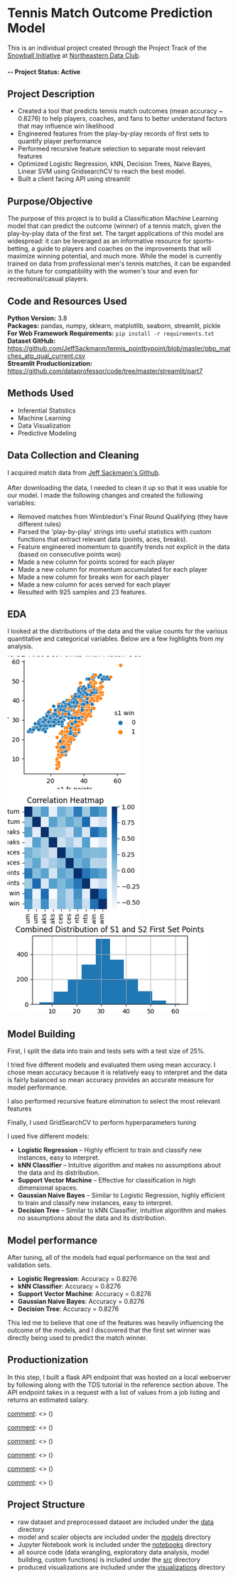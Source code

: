 # Tennis Match Outcome Prediction Model
This is an individual project created through the Project Track of the [Snowball Initiative](https://dataclub.northeastern.edu/snowball/) at [Northeastern Data Club](http://www.https://dataclub.northeastern.edu/).

#### -- Project Status: Active

## Project Description
* Created a tool that predicts tennis match outcomes (mean accuracy ~ 0.8276) to help players, coaches, and fans to better understand factors that may influence win likelihood
* Engineered features from the play-by-play records of first sets to quantify player performance
* Performed recursive feature selection to separate most relevant features
* Optimized Logistic Regression, kNN, Decision Trees, Naive Bayes, Linear SVM using GridsearchCV to reach the best model. 
* Built a client facing API using streamlit

## Purpose/Objective
The purpose of this project is to build a Classification Machine Learning model that can predict the outcome (winner) of a tennis match, given the play-by-play data of the first set. The target applications of this model are widespread: it can be leveraged as an informative resource for sports-betting, a guide to players and coaches on the improvements that will maximize winning potential, and much more. While the model is currently trained on data from professional men's tennis matches, it can be expanded in the future for compatibility with the women's tour and even for recreational/casual players.

## Code and Resources Used 
**Python Version:** 3.8  
**Packages:** pandas, numpy, sklearn, matplotlib, seaborn, streamlit, pickle  
**For Web Framework Requirements:**  ```pip install -r requirements.txt```  
**Dataset GitHub:** https://github.com/JeffSackmann/tennis_pointbypoint/blob/master/pbp_matches_atp_qual_current.csv  
**Streamlit Productionization:** https://github.com/dataprofessor/code/tree/master/streamlit/part7

## Methods Used
* Inferential Statistics
* Machine Learning
* Data Visualization
* Predictive Modeling

## Data Collection and Cleaning
I acquired match data from [Jeff Sackmann's Github](https://github.com/JeffSackmann/tennis_pointbypoint/blob/master/pbp_matches_atp_qual_current.csv).
\
\
After downloading the data, I needed to clean it up so that it was usable for our model. I made the following changes and created the following variables:
* Removed matches from Wimbledon's Final Round Qualifying (they have different rules)
* Parsed the 'play-by-play' strings into useful statistics with custom functions that extract relevant data (points, aces, breaks).
* Feature engineered momentum to quantify trends not explicit in the data (based on consecutive points won)
* Made a new column for points scored for each player
* Made a new column for momentum accumulated for each player
* Made a new column for breaks won for each player
* Made a new column for aces served for each player
* Resulted with 925 samples and 23 features.

## EDA
I looked at the distributions of the data and the value counts for the various quantitative and categorical variables. Below are a few highlights from my analysis. 

![alt text](https://github.com/jjz17/Tennis-Match-Outcome-Prediction/blob/main/visualizations/s1_s2_points_win_relplot.png "First Set Points Colored By Winner")
![alt text](https://github.com/jjz17/Tennis-Match-Outcome-Prediction/blob/main/visualizations/correlation_heatmap.png "Correlations")
![alt text](https://github.com/jjz17/Tennis-Match-Outcome-Prediction/blob/main/visualizations/s1_s2_points_histogram.png "First Set Points Distribution")

## Model Building 

First, I split the data into train and tests sets with a test size of 25%.

I tried five different models and evaluated them using mean accuracy. I chose mean accuracy because it is relatively easy to interpret and the data is fairly balanced so mean accuracy provides an accurate measure for model performance.   

I also performed recursive feature elimination to select the most relevant features

Finally, I used GridSearchCV to perform hyperparameters tuning

I used five different models:
*	**Logistic Regression** – Highly efficient to train and classify new instances, easy to interpret.
*	**kNN Classifier** – Intuitive algorithm and makes no assumptions about the data and its distribution.
*	**Support Vector Machine** – Effective for classification in high dimensional spaces.
*	**Gaussian Naive Bayes** – Similar to Logistic Regression, highly efficient to train and classify new instances, easy to interpret.
*	**Decision Tree** – Similar to kNN Classifier, intuitive algorithm and makes no assumptions about the data and its distribution.

## Model performance
After tuning, all of the models had equal performance on the test and validation sets. 
* **Logistic Regression**: Accuracy = 0.8276
* **kNN Classifier**: Accuracy = 0.8276
* **Support Vector Machine**: Accuracy = 0.8276
* **Gaussian Naive Bayes**: Accuracy = 0.8276
* **Decision Tree**: Accuracy = 0.8276

This led me to believe that one of the features was heavily influencing the outcome of the models, and I discovered that the first set winner was directly being used to predict the match winner.

## Productionization 
In this step, I built a flask API endpoint that was hosted on a local webserver by following along with the TDS tutorial in the reference section above. The API endpoint takes in a request with a list of values from a job listing and returns an estimated salary. 

[comment]: <> (### The Problem)

[comment]: <> (The outcomes of tennis matches are notoriously difficult to predict, due to the volatile nature of the sport: changes in momentum, effects from the audience, and a variety of other factors all contribute to its unpredictability. In this project, I tackle this historical challenge, by building a Machine Learning model that predicts the outcome of tennis matches solely based upon play-by-play data from the first set. )

[comment]: <> (### The Data)

[comment]: <> (I acquired match data from [Jeff Sackmann's Github]&#40;https://github.com/JeffSackmann/tennis_pointbypoint/blob/master/pbp_matches_atp_qual_current.csv&#41;. To parse the 'play-by-play' strings into useful statistics, I wrote a family of functions that extract relevant data &#40;points, aces, breaks&#41;. Furthermore, I performed feature engineering by quantifying the 'momentum' of a player based on consecutive points won. Through the process of data acquisition, cleaning, and wrangling, I ended up with 925 samples and 23 features. )

[comment]: <> (\)

[comment]: <> (\)

[comment]: <> (To do this, I plan on studying and normalizing tennis match data to discover particular features, and to engineer features of my own, which will be fed into a machine learning algorithm to have the match outcomes predicted. I will be looking to discover which variables are most indicative of the match outcomes, and to attempt to create new variables from the existing ones which will further aid the machine learning models. I also plan on testing the data with a variety of different models to determine which one produces the most accurate results.)

[comment]: <> (\)

[comment]: <> (\)

[comment]: <> (I will be testing a variety of classification algorithms, including Logistic Regression, k-Nearest Neighbors, etc.)

[comment]: <> (\)

[comment]: <> (\)

[comment]: <> (&#40;Provide more detailed overview of the project.  Talk a bit about your data sources and what questions and hypothesis you are exploring. What specific data analysis/visualization and modeling work are you using to solve the problem? What blockers and challenges are you facing?  Feel free to number or bullet point things here&#41;)

## Project Structure

- raw dataset and preprocessed dataset are included under the [data](https://github.com/jjz17/Tennis-Match-Outcome-Prediction/tree/main/data) directory
- model and scaler objects are included under the [models](https://github.com/jjz17/Tennis-Match-Outcome-Prediction/tree/main/models) directory
- Jupyter Notebook work is included under the [notebooks](https://github.com/jjz17/Tennis-Match-Outcome-Prediction/tree/main/notebooks) directory
- all source code (data wrangling, exploratory data analysis, model building, custom functions) is included under the [src](https://github.com/jjz17/Tennis-Match-Outcome-Prediction/tree/main/src) directory
- produced visualizations are included under the [visualizations](https://github.com/jjz17/Tennis-Match-Outcome-Prediction/tree/main/visualizations) directory

[comment]: <> (## Needs of this project)

[comment]: <> (- frontend developers)

[comment]: <> (- data exploration/descriptive statistics)

[comment]: <> (- data processing/cleaning)

[comment]: <> (- statistical modeling)

[comment]: <> (- writeup/reporting)

[comment]: <> (- etc. &#40;be as specific as possible&#41;)

[comment]: <> (## Getting Started)

[comment]: <> (1. Clone this repo &#40;for help see this [tutorial]&#40;https://help.github.com/articles/cloning-a-repository/&#41;&#41;.)

[comment]: <> (2. Raw Data is being kept [here]&#40;Repo folder containing raw data&#41; within this repo.)

[comment]: <> (    *If using offline data mention that and how they may obtain the data from the froup&#41;*)
    
[comment]: <> (3. Data processing/transformation scripts are being kept [here]&#40;Repo folder containing data processing scripts/notebooks&#41;)

[comment]: <> (4. etc...)

[comment]: <> (*If your project is well underway and setup is fairly complicated &#40;ie. requires installation of many packages&#41; create another "setup.md" file and link to it here*  )

[comment]: <> (5. Follow setup [instructions]&#40;Link to file&#41;)

[comment]: <> (## Featured Notebooks/Analysis/Deliverables)

[comment]: <> (* [Notebook/Markdown/Slide Deck Title]&#40;link&#41;)

[comment]: <> (* [Notebook/Markdown/Slide DeckTitle]&#40;link&#41;)

[comment]: <> (* [Blog Post]&#40;link&#41;)
